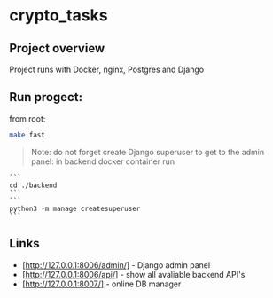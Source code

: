# crypto_tasks

## Project overview

Project runs with Docker, nginx, Postgres and Django

## Run progect:

from root:

```sh
make fast
```

> Note: do not forget create Django superuser to get to the admin panel:
> in backend docker container run

    ```
    cd ./backend
    ```
    ```
    python3 -m manage createsuperuser
    ```

## Links

- [http://127.0.0.1:8006/admin/] - Django admin panel
- [http://127.0.0.1:8006/api/] - show all avaliable backend API's
- [http://127.0.0.1:8007/] - online DB manager
